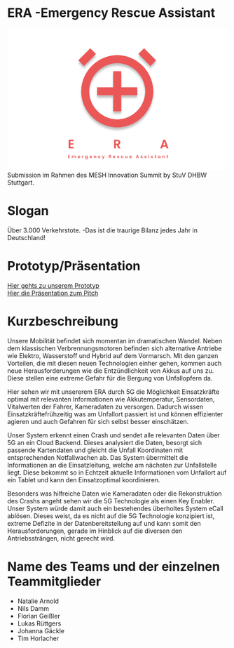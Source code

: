 # ERA -Emergency Rescue Assistant
![logo](https://github.com/mesh-m08/ERA/blob/main/logo.png) \
Submission im Rahmen des MESH Innovation Summit by StuV DHBW Stuttgart.
# Slogan
Über 3.000 Verkehrstote. -Das ist die traurige Bilanz jedes Jahr in Deutschland!

# Prototyp/Präsentation
[Hier gehts zu unserem Prototyp](https://www.figma.com/proto/BxNzxbA6X0EJOTPzCRCNOI/ERA-Prototype?node-id=1%3A15&viewport=353%2C623%2C0.16094492375850677&scaling=min-zoom) \
[Hier die Präsentation zum Pitch](https://www.figma.com/proto/Z9y0hwTihqf9EbyVbNEfHL/ERA-Pr%C3%A4sentation?node-id=54%3A144&viewport=1094%2C399%2C0.13976119458675385&scaling=scale-down)

# Kurzbeschreibung
Unsere Mobilität befindet sich momentan im dramatischen Wandel. Neben dem klassischen Verbrennungsmotoren befinden sich alternative Antriebe wie Elektro,
Wasserstoff und Hybrid auf dem Vormarsch. Mit den ganzen Vorteilen, die mit diesen neuen Technologien einher gehen,
kommen auch neue Herausforderungen wie die Entzündlichkeit von Akkus auf uns zu. Diese stellen eine extreme Gefahr für die Bergung von Unfallopfern da.

Hier sehen wir mit unsererem ERA durch 5G die Möglichkeit Einsatzkräfte optimal mit relevanten Informationen wie Akkutemperatur,
Sensordaten, Vitalwerten der Fahrer, Kameradaten zu versorgen. Dadurch wissen Einsatzkräftefrühzeitig was am Unfallort passiert ist und können effizienter agieren
und auch Gefahren für sich selbst besser einschätzen.

Unser System erkennt einen Crash und sendet alle relevanten Daten über 5G an ein Cloud Backend.
Dieses analysiert die Daten, besorgt sich passende Kartendaten und gleicht die Unfall Koordinaten mit entsprechenden Notfallwachen ab.
Das System übermittelt die Informationen an die Einsatzleitung, welche am nächsten zur Unfallstelle liegt.
Diese bekommt so in Echtzeit aktuelle Informationen vom Unfallort auf ein Tablet und kann den Einsatzoptimal koordinieren.

Besonders was hilfreiche Daten wie Kameradaten oder die Rekonstruktion des Crashs angeht sehen wir die 5G Technologie als einen Key Enabler.
Unser System würde damit auch ein bestehendes überholtes System eCall ablösen.
Dieses weist, da es nicht auf die 5G Technologie konzipiert ist, extreme Defizite in der Datenbereitstellung auf und kann somit den Herausforderungen,
gerade im Hinblick auf die diversen den Antriebssträngen, nicht gerecht wird.

# Name des Teams und der einzelnen Teammitglieder
- Natalie Arnold
- Nils Damm
- Florian Geißler
- Lukas Rüttgers
- Johanna Gäckle
- Tim Horlacher
